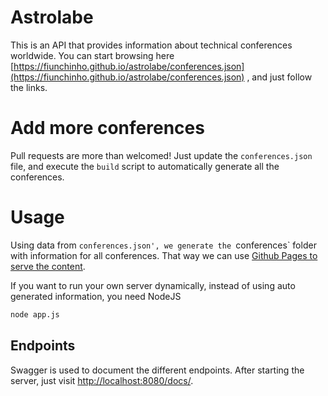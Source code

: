# Astrolabe
This is an API that provides information about technical conferences worldwide. You can start browsing here [https://fiunchinho.github.io/astrolabe/conferences.json](https://fiunchinho.github.io/astrolabe/conferences.json) , and just follow the links.

# Add more conferences
Pull requests are more than welcomed! Just update the `conferences.json` file, and execute the `build` script to automatically generate all the conferences.

# Usage
Using data from `conferences.json', we generate the `conferences` folder with information for all conferences. That way we can use [Github Pages to serve the content](https://fiunchinho.github.io/astrolabe/conferences.json).

If you want to run your own server dynamically, instead of using auto generated information, you need NodeJS

```bash
node app.js
```

## Endpoints
Swagger is used to document the different endpoints. After starting the server, just visit [http://localhost:8080/docs/](http://localhost:8080/docs/).
